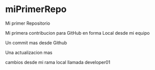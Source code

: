 # miPrimerRepo
Mi primer Repositorio

Mi primera contribucion para GitHub en forma Local desde mi equipo

Un commit mas desde Github

Una actualizacion mas

cambios desde mi rama local llamada developer01